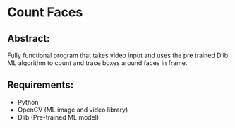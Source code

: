 # Count Faces 

## Abstract:

<p>Fully functional program that takes video input and uses the pre trained Dlib ML algorithm to count and trace boxes around faces in frame.</p> 

## Requirements:
  - Python
  - OpenCV (ML image and video library)
  - Dlib (Pre-trained ML model)


